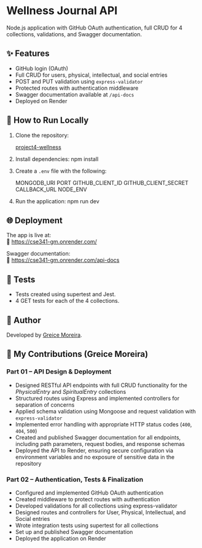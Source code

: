# Wellness Journal API

Node.js application with GitHub OAuth authentication, full CRUD for 4 collections, validations, and Swagger documentation.

## ✨ Features

- GitHub login (OAuth)
- Full CRUD for users, physical, intellectual, and social entries
- POST and PUT validation using `express-validator`
- Protected routes with authentication middleware
- Swagger documentation available at `/api-docs`
- Deployed on Render

## 🚀 How to Run Locally

1. Clone the repository:

   [project4-wellness](https://github.com/GreiceMoreira/cse341-gm/tree/main/project4-wellness)


2. Install dependencies:
    npm install

3. Create a `.env` file with the following:

    MONGODB_URI
    PORT
    GITHUB_CLIENT_ID
    GITHUB_CLIENT_SECRET
    CALLBACK_URL
    NODE_ENV

4. Run the application:
    npm run dev

## 🌐 Deployment

The app is live at:  
🔗 https://cse341-gm.onrender.com/

Swagger documentation:  
🔗 https://cse341-gm.onrender.com/api-docs

## 🧪 Tests

- Tests created using supertest and Jest.
- 4 GET tests for each of the 4 collections.

## 👤 Author

Developed by [Greice Moreira](https://github.com/your-github).

## 📌 My Contributions (Greice Moreira)

### Part 01 – API Design & Deployment

- Designed RESTful API endpoints with full CRUD functionality for the *PhysicalEntry* and *SpiritualEntry* collections
- Structured routes using Express and implemented controllers for separation of concerns
- Applied schema validation using Mongoose and request validation with `express-validator`
- Implemented error handling with appropriate HTTP status codes (`400`, `404`, `500`)
- Created and published Swagger documentation for all endpoints, including path parameters, request bodies, and response schemas
- Deployed the API to Render, ensuring secure configuration via environment variables and no exposure of sensitive data in the repository


### Part 02 – Authentication, Tests & Finalization
- Configured and implemented GitHub OAuth authentication
- Created middleware to protect routes with authentication
- Developed validations for all collections using express-validator
- Designed routes and controllers for User, Physical, Intellectual, and Social entries
- Wrote integration tests using supertest for all collections
- Set up and published Swagger documentation
- Deployed the application on Render
